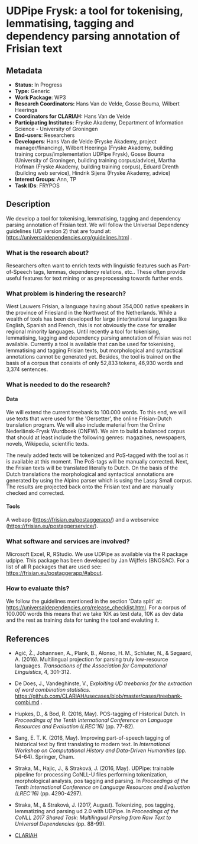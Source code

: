 # UDPipe Frysk: a tool for tokenising, lemmatising, tagging and dependency parsing annotation of Frisian text

## Metadata

* **Status:**  In Progress
* **Type:** Generic
* **Work Package**: WP3
* **Research Coordinators:**  Hans Van de Velde, Gosse Bouma, Wilbert Heeringa
* **Coordinators for CLARIAH:**  Hans Van de Velde
* **Participating Institutes:** Fryske Akademy, Department of Information Science - University of Groningen
* **End-users**: Researchers
* **Developers**: Hans Van de Velde (Fryske Akademy, project manager/financing), Wilbert Heeringa (Fryske Akademy, building training corpus/implementation UDPipe Frysk), Gosse Bouma (University of Groningen, building training corpus/advice), Martha Hofman (Fryske Akademy, building training corpus), Eduard Drenth (building web service), Hindrik Sijens (Fryske Akademy, advice)
* **Interest Groups**: Ann, TP
* **Task IDs**: FRYPOS

## Description

We develop a tool for tokenising, lemmatising, tagging and dependency parsing annotation of Frisian text. We will follow the Universal Dependency guidelines (UD version 2) that are found at: https://universaldependencies.org/guidelines.html .

### What is the research about?

Researchers often want to enrich texts with linguistic features such as Part-of-Speech tags, lemmas, dependency relations, etc.. These often provide useful features for text mining or as preprocessing towards further ends.

### What problem is hindering the research?

West Lauwers Frisian, a language having about 354,000 native speakers in the province of Friesland in the Northwest of the Netherlands. While a wealth of tools has been developed for large (inter)national languages like English, Spanish and French, this is not obviously the case for smaller regional minority languages. Until recently a tool for tokenising, lemmatising, tagging and dependency parsing annotation of Frisian was not available. Currently a tool is available that can be used for tokenising, lemmatising and tagging Frisian texts, but morphological and syntactical annotations cannot be generated yet. Besides, the tool is trained on the basis of a corpus that consists of only 52,833 tokens, 46,930 words and 3,374 sentences.

### What is needed to do the research?

#### Data

We will extend the current treebank to 100.000 words. To this end, we will use texts that were used for the 'Oersetter', the online Frisian-Dutch translation program. We will also include material from the Online Nederlânsk-Frysk Wurdboek (ONFW). We aim to build a balanced corpus that should at least include the following genres: magazines, newspapers, novels, Wikipedia, scientific texts.

The newly added texts will be tokenized and PoS-tagged with the tool as it is available at this moment. The PoS-tags will be manually corrected. Next, the Frisian texts will be translated literally to Dutch. On the basis of the Dutch translations the morphological and syntactical annotations are generated by using the Alpino parser which is using the Lassy Small corpus. The results are projected back onto the Frisian text and are manually checked and corrected.

#### Tools

A webapp (https://frisian.eu/postaggerapp/) and a webservice (https://frisian.eu/postaggerservice/).

### What software and services are involved?

Microsoft Excel, R, RStudio. We use UDPipe as available via the R package udpipe. This package has been developed by Jan Wijffels (BNOSAC). For a list of all R packages that are used see: https://frisian.eu/postaggerapp/#about.

### How to evaluate this?

We follow the guidelines mentioned in the section 'Data split' at: https://universaldependencies.org/release_checklist.html. For a corpus of 100.000 words this means that we take 10K as test data, 10K as dev data and the rest as training data for tuning the tool and evaluting it.

## References

* Agić, Ž., Johannsen, A., Plank, B., Alonso, H. M., Schluter, N., & Søgaard, A. (2016). Multilingual projection for parsing truly low-resource languages. *Transactions of the Association for Computational Linguistics*, 4, 301-312.

* De Does, J., Vandeghinste, V., *Exploiting UD treebanks for the extraction of word combination statistics*. https://github.com/CLARIAH/usecases/blob/master/cases/treebank-combi.md .

* Hupkes, D., & Bod, R. (2016, May). POS-tagging of Historical Dutch. In *Proceedings of the Tenth International Conference on Language Resources and Evaluation (LREC'16)* (pp. 77-82).

* Sang, E. T. K. (2016, May). Improving part-of-speech tagging of historical text by first translating to modern text. In *International Workshop on Computational History and Data-Driven Humanities* (pp. 54-64). Springer, Cham.

* Straka, M., Hajic, J., & Straková, J. (2016, May). UDPipe: trainable pipeline for processing CoNLL-U files performing tokenization, morphological analysis, pos tagging and parsing. In *Proceedings of the Tenth International Conference on Language Resources and Evaluation (LREC'16)* (pp. 4290-4297).

* Straka, M., & Straková, J. (2017, August). Tokenizing, pos tagging, lemmatizing and parsing ud 2.0 with UDPipe. In *Proceedings of the CoNLL 2017 Shared Task: Multilingual Parsing from Raw Text to Universal Dependencies* (pp. 88-99).

* [CLARIAH](https://clariah.nl)
